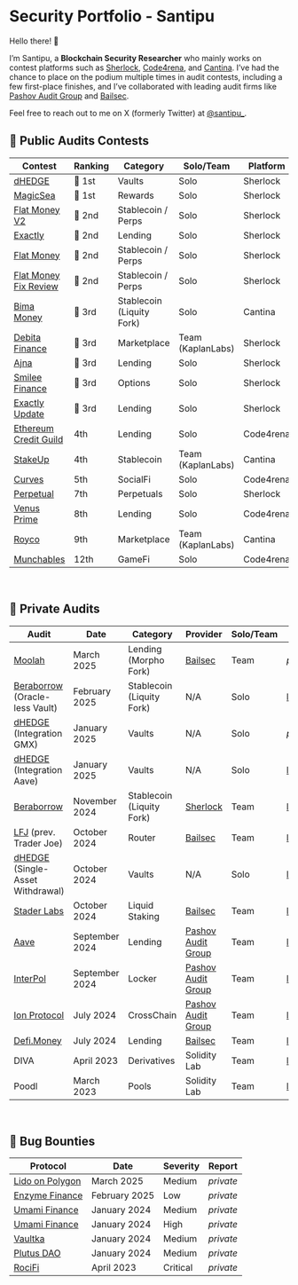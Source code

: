 # Security Portfolio - Santipu

Hello there! 🙌

I’m Santipu, a **Blockchain Security Researcher** who mainly works on contest platforms such as [Sherlock](https://www.sherlock.xyz/), [Code4rena](https://code4rena.com/), and [Cantina](https://cantina.xyz/). I’ve had the chance to place on the podium multiple times in audit contests, including a few first-place finishes, and I’ve collaborated with leading audit firms like [Pashov Audit Group](https://www.pashov.net/) and [Bailsec](https://bailsec.io/).

Feel free to reach out to me on X (formerly Twitter) at [@santipu_](https://x.com/santipu_).

## 🔎 Public Audits Contests

| Contest                | Ranking | Category  | Solo/Team       | Platform       | Report  |
|------------------------|---------|---------------|--------|--------|---------|
|  [dHEDGE](https://audits.sherlock.xyz/contests/288)            | 🥇 1st     | Vaults  |Solo| Sherlock       |  _private_   |
|  [MagicSea](https://audits.sherlock.xyz/contests/437)            | 🥇 1st     | Rewards |Solo | Sherlock       |  [link](https://github.com/sherlock-audit/2024-06-magicsea-judging/issues)       |
|  [Flat Money V2](https://audits.sherlock.xyz/contests/620)            | 🥈 2nd     | Stablecoin / Perps |Solo | Sherlock       |  _private_              |
|  [Exactly](https://audits.sherlock.xyz/contests/247)            | 🥈 2nd      | Lending  |Solo| Sherlock       |  [link](https://github.com/sherlock-audit/2024-04-interest-rate-model-judging/issues)              |
|  [Flat Money](https://audits.sherlock.xyz/contests/132)            | 🥈 2nd     | Stablecoin / Perps |Solo | Sherlock       |  [link](https://github.com/sherlock-audit/2023-12-flatmoney-judging/issues)               |
|  [Flat Money Fix Review](https://audits.sherlock.xyz/contests/287)            | 🥈 2nd   | Stablecoin / Perps  |Solo  | Sherlock       |  [link](https://github.com/sherlock-audit/2024-03-flat-money-fix-review-contest-judging/issues)              |
|  [Bima Money](https://cantina.xyz/competitions/44d68da7-3cf4-4cec-a3f8-f0917062dac6)                  | 🥉 3rd   |  Stablecoin (Liquity Fork) | Solo       | Cantina      |[link](https://cantina.xyz/competitions/44d68da7-3cf4-4cec-a3f8-f0917062dac6)   |
|  [Debita Finance](https://audits.sherlock.xyz/contests/627)                  | 🥉 3rd   | Marketplace|Team (KaplanLabs)   | Sherlock       |  [link](https://audits.sherlock.xyz/contests/627/report)        |
|  [Ajna](https://audits.sherlock.xyz/contests/114)                  | 🥉 3rd     | Lending  |Solo | Sherlock       |  [link](https://github.com/sherlock-audit/2023-09-ajna-judging/issues)        |
|  [Smilee Finance](https://audits.sherlock.xyz/contests/180)            | 🥉 3rd     | Options|Solo   | Sherlock       |  [link](https://github.com/sherlock-audit/2024-02-smilee-finance-judging/issues)              |
|  [Exactly Update](https://audits.sherlock.xyz/contests/396)            | 🥉 3rd     | Lending |Solo  | Sherlock       |  [link](https://github.com/sherlock-audit/2024-07-exactly-stacking-contracts-judging/issues)              |
|  [Ethereum Credit Guild](https://code4rena.com/audits/2023-12-ethereum-credit-guild) | 4th     | Lending|Solo  | Code4rena      |  [link](https://code4rena.com/reports/2023-12-ethereumcreditguild)              |
|  [StakeUp](https://cantina.xyz/competitions/61087007-c7e9-4c4e-9d90-4e118933fecf) | 4th     | Stablecoin |Team (KaplanLabs)| Cantina      |  [link](https://cantina.xyz/competitions/61087007-c7e9-4c4e-9d90-4e118933fecf)              |
|  [Curves](https://code4rena.com/audits/2024-01-curves#top)                | 5th     | SocialFi|Solo   | Code4rena      |  [link](https://code4rena.com/reports/2024-01-curves)                  |
|  [Perpetual](https://audits.sherlock.xyz/contests/219)            | 7th     | Perpetuals |Solo  | Sherlock       |  [link](https://github.com/sherlock-audit/2024-02-perpetual-judging/issues)              |
|  [Venus Prime](https://code4rena.com/audits/2023-09-venus-prime)           | 8th     | Lending|Solo   | Code4rena      |  [link](https://code4rena.com/reports/2023-09-venus)       |
|  [Royco](https://cantina.xyz/competitions/fadb5a8f-e39c-4a6b-89f6-a03858bb8602)           | 9th     | Marketplace |Team (KaplanLabs) | Cantina      |  [link](https://cantina.xyz/competitions/fadb5a8f-e39c-4a6b-89f6-a03858bb8602)       |
|  [Munchables](https://code4rena.com/audits/2024-07-munchables)           | 12th     | GameFi |Solo  | Code4rena      |  [link](https://code4rena.com/reports/2024-07-munchables)       |

<br>

## 🥊 Private Audits

|    Audit     |    Date    | Category  | Provider      | Solo/Team |  Report  |
|----------|--------------|------|---------|----|-----|
| [Moolah](https://github.com/santipu03) |  March 2025  | Lending (Morpho Fork) | [Bailsec](https://bailsec.io/)      | Team |  _pending_             |
| [Beraborrow](https://www.beraborrow.com/) (Oracle-less Vault) |  February 2025  | Stablecoin (Liquity Fork) | N/A      | Solo |  [link](https://github.com/santipu03/santipu03/blob/main/private-audits/Beraborrow_Oracleless.md)            |
| [dHEDGE](https://dhedge.org/) (Integration GMX) |  January 2025  | Vaults | N/A      | Solo |  _pending_            |
| [dHEDGE](https://dhedge.org/) (Integration Aave) |  January 2025  | Vaults | N/A      | Solo |   [link](https://github.com/santipu03/santipu03/blob/main/private-audits/dHEDGE_Aave.md)            |
| [Beraborrow](https://www.beraborrow.com/) |  November 2024  | Stablecoin (Liquity Fork) | [Sherlock](https://www.sherlock.xyz/)      | Team |  [link](https://github.com/santipu03/santipu03/blob/main/private-audits/Beraborrow_Report.pdf)             |
| [LFJ](https://lfj.gg/avalanche) (prev. Trader Joe) |  October 2024  | Router | [Bailsec](https://bailsec.io/)      | Team |  [link](https://github.com/santipu03/santipu03/blob/main/private-audits/Bailsec_LFJ_Report.pdf)             |
| [dHEDGE](https://dhedge.org/) (Single-Asset Withdrawal) |  October 2024  | Vaults | N/A      | Solo |  [link](https://github.com/santipu03/santipu03/blob/main/private-audits/dHEDGE_SAW.md)             |
| [Stader Labs](https://www.staderlabs.com/) |  October 2024  | Liquid Staking | [Bailsec](https://bailsec.io/)      | Team |  [link](https://github.com/santipu03/santipu03/blob/main/private-audits/Bailsec_Stader_Report.pdf)             |
| [Aave](https://aave.com/) |  September 2024  | Lending | [Pashov Audit Group](https://www.pashov.net/)      | Team | [link](https://github.com/santipu03/santipu03/blob/main/private-audits/Pashov_Aave_Report.pdf)             |
| [InterPol](https://app.notinterpol.com/) |  September 2024 | Locker | [Pashov Audit Group](https://www.pashov.net/)      | Team | [link](https://github.com/santipu03/santipu03/blob/main/private-audits/Pashov_Interpol_Report.pdf)               |
| [Ion Protocol](https://ionprotocol.io/) |  July 2024 | CrossChain  | [Pashov Audit Group](https://www.pashov.net/)      | Team | [link](https://github.com/santipu03/santipu03/blob/main/private-audits/Pashov_Ion_Report.pdf)               |
|  [Defi.Money](https://defi.money/)  |  July 2024  | Lending | [Bailsec](https://bailsec.io/)      |Team |  [link](https://github.com/santipu03/santipu03/blob/main/private-audits/Bailsec_defiMoney_Report.pdf)                  |
|    DIVA      |  April 2023 | Derivatives | Solidity Lab  | Team | [link](https://github.com/santipu03/santipu03/blob/main/private-audits/SolidityLab_Diva.md)        |
|    Poodl     |  March 2023 |  Pools | Solidity Lab  | Team| [link](https://github.com/santipu03/santipu03/blob/main/private-audits/SolidityLab_Poodl.md)       |


<br>

## 🐞 Bug Bounties

| Protocol               | Date          | Severity    |  Report  |
|------------------------|---------------|-------------|---------|
|  [Lido on Polygon](https://polygon.lido.fi/)    | March 2025  | Medium  | _private_         |
|  [Enzyme Finance](https://enzyme.finance/)    | February 2025  | Low  | _private_         |
|  [Umami Finance](https://defillama.com/protocol/umami-finance)    | January 2024  | Medium  | _private_         |
|  [Umami Finance](https://defillama.com/protocol/umami-finance)    | January 2024  | High  | _private_         |
|  [Vaultka](https://defillama.com/protocol/vaultka)                | January 2024  | Medium |_private_         |
|  [Plutus DAO](https://defillama.com/protocol/plutusdao)           | January 2024  | Medium |_private_         |
|  [RociFi](https://defillama.com/protocol/rocifi)                  | April 2023    | Critical      | _private_     |



